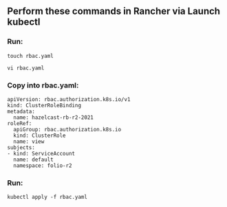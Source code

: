 ## Perform these commands in Rancher via Launch kubectl

### Run:

```touch rbac.yaml```

```vi rbac.yaml```

### Copy into rbac.yaml:

```
apiVersion: rbac.authorization.k8s.io/v1
kind: ClusterRoleBinding
metadata:
  name: hazelcast-rb-r2-2021
roleRef:
  apiGroup: rbac.authorization.k8s.io
  kind: ClusterRole
  name: view
subjects:
- kind: ServiceAccount
  name: default
  namespace: folio-r2
```

### Run:

```kubectl apply -f rbac.yaml```
